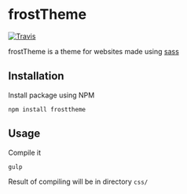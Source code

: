 # frostTheme

[![Travis](https://img.shields.io/travis/fgRuslan/frostTheme.svg)]()

frostTheme is a theme for websites made using [sass](https://sass-lang.com)

## Installation

Install package using NPM

`npm install frosttheme`

## Usage

Compile it

`gulp`

Result of compiling will be in directory `css/`
